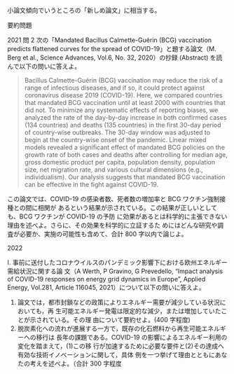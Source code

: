 小論文傾向でいうところの「新しめ論文」に相当する。

要約問題

2021
問 2 次の「Mandated Bacillus Calmette-Guérin (BCG) vaccination predicts flattened curves for the spread
of COVID-19」と題する論文（M. Berg et al., Science Advances, Vol.6, No. 32, 2020）の抄録 (Abstract)
を読んで以下の問いに答えよ。

> Bacillus Calmette-Guérin (BCG) vaccination may reduce the risk of a range of infectious diseases, and if so, it could protect against coronavirus disease 2019 (COVID-19). Here, we compared countries that mandated BCG vaccination until at least 2000 with countries that did not. To minimize any systematic effects of reporting biases, we analyzed the rate of the day-by-day increase in both confirmed cases (134 countries) and deaths (135 countries) in the first 30-day period of country-wise outbreaks. The 30-day window was adjusted to begin at the country-wise onset of the pandemic. Linear mixed models revealed a significant effect of mandated BCG policies on the growth rate of both cases and deaths after controlling for median age, gross domestic product per capita, population density, population size, net migration rate, and various cultural dimensions (e.g., individualism). Our analysis suggests that mandated BCG vaccination can be effective in the fight against COVID-19.

この論文では、COVID-19 の感染者数、死者数の増加率と BCG ワクチン強制接種との間に相関が
あるという結果が示されている。この結果が正しいとしても、BCG ワクチンが COVID-19 の予防
に効果があるとは科学的に主張できない理由を述べよ。さらに、その効果を科学的に立証するた
めにはどんな研究や調査が必要か、実施の可能性も含めて、合計 800 字以内で論じよ。

2022

I. 事前に送付したコロナウイルスのパンデミック影響下における欧州エネルギー需給状況に関する論
文（A Werth, P Gravino, G Prevedello, “Impact analysis of COVID-19 responses on energy grid dynamics in
Europe”, Applied Energy, Vol.281, Article 116045, 2021）について以下の問いに答えよ。

1. 論文では，都市封鎖などの政策によりエネルギー需要が減少している状況においても，再
   生可能エネルギー発電は限定的な減少，または増加していたことが示されている。その理
   由について要約せよ。(400 字程度)
2. 脱炭素化への流れが進展する一方で，既存の化石燃料から再生可能エネルギーへの移行は
   長年の課題である。COVID-19 の影響によるエネルギー利用の変化を踏まえて，(1)この移
   行が加速するために必要な要件と(2)その達成へ有効な技術イノベーションに関して，具体
   例を一つ挙げて理由とともにあなたの考えを述べよ。（合計 300 字程度
